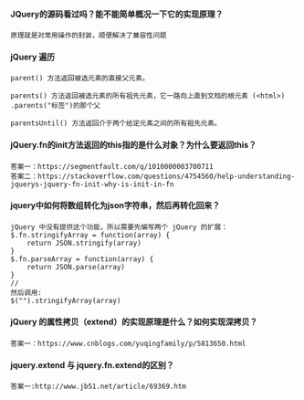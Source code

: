 #### JQuery的源码看过吗？能不能简单概况一下它的实现原理？

```
原理就是对常用操作的封装，顺便解决了兼容性问题
```

#### jQuery 遍历

```
parent() 方法返回被选元素的直接父元素。

parents() 方法返回被选元素的所有祖先元素，它一路向上直到文档的根元素 (<html>)     .parents("标签")的那个父

parentsUntil() 方法返回介于两个给定元素之间的所有祖先元素。
```

#### jQuery.fn的init方法返回的this指的是什么对象？为什么要返回this？

```
答案一：https://segmentfault.com/q/1010000003700711
答案二：https://stackoverflow.com/questions/4754560/help-understanding-jquerys-jquery-fn-init-why-is-init-in-fn
```

#### jquery中如何将数组转化为json字符串，然后再转化回来？

```
jQuery 中没有提供这个功能，所以需要先编写两个 jQuery 的扩展：
$.fn.stringifyArray = function(array) {
    return JSON.stringify(array)
}
$.fn.parseArray = function(array) {
    return JSON.parse(array)
}
//
然后调用:
$("").stringifyArray(array)
```

#### jQuery 的属性拷贝（extend）的实现原理是什么？如何实现深拷贝？

```
答案一：https://www.cnblogs.com/yuqingfamily/p/5813650.html
```

#### jquery.extend 与 jquery.fn.extend的区别？

```
答案一:http://www.jb51.net/article/69369.htm
```



